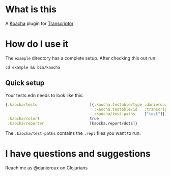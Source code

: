 # What is this

A [Koacha](https://github.com/lambdaisland/kaocha) plugin for [Transcriptor](https://github.com/cognitect-labs/transcriptor)

# How do I use it

The `example` directory has a complete setup. After checking this out run:

`cd example && bin/kaocha`

## Quick setup

Your tests.edn needs to look like this:

```clojure
{:kaocha/tests                       [{:kaocha.testable/type :danieroux.type/transcriptor
                                       :kaocha.testable/id   :transcriptor
                                       :kaocha/test-paths    ["test"]}]
 :kaocha/color?                      true
 :kaocha/reporter                    [kaocha.report/dots]}
```

The `:kaocha/test-paths` contains the `.repl` files you want to run.

# I have questions and suggestions

Reach me as @danieroux on Clojurians